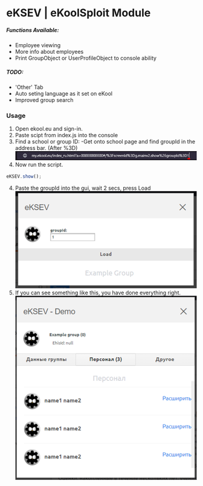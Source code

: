 # eKSEV | eKoolSploit Module

##### Functions Available:
  - Employee viewing
  - More info about employees
  - Print GroupObject or UserProfileObject to console ability
##### TODO:
  - 'Other' Tab
  - Auto seting language as it set on eKool
  - Improved group search

### Usage
  1. Open ekool.eu and sign-in.
  2. Paste scipt from index.js into the console
  3. Find a school or group ID:
  -Get onto school page and find groupId in the address bar. (After %3D)
  ![1](https://github.com/roledxd/eKoolSploit/blob/master/eKSEV/img/addressBar.PNG?raw=true)
  4. Now run the script.
  ```js
  eKSEV.show();
  ```
  4. Paste the groupId into the gui, wait 2 secs, press Load
  ![2](https://github.com/roledxd/eKoolSploit/blob/master/eKSEV/img/pasting.PNG?raw=true)
  5. If you can see something like this, you have done everything right.
  ![3](https://github.com/roledxd/eKoolSploit/blob/master/eKSEV/img/personal.PNG?raw=true)
